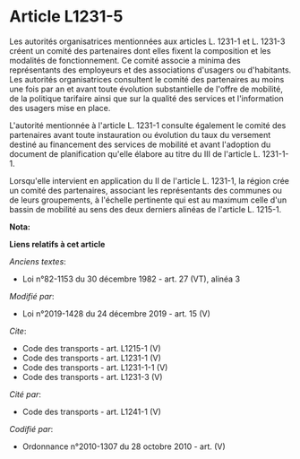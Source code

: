 # Article L1231-5

Les autorités organisatrices mentionnées aux articles L. 1231-1 et L. 1231-3 créent un comité des partenaires dont elles
fixent la composition et les modalités de fonctionnement. Ce comité associe a minima des représentants des employeurs et des
associations d'usagers ou d'habitants. Les autorités organisatrices consultent le comité des partenaires au moins une fois
par an et avant toute évolution substantielle de l'offre de mobilité, de la politique tarifaire ainsi que sur la qualité des
services et l'information des usagers mise en place. 

L'autorité mentionnée à l'article L. 1231-1 consulte également le comité des partenaires avant toute instauration ou
évolution du taux du versement destiné au financement des services de mobilité et avant l'adoption du document de
planification qu'elle élabore au titre du III de l'article L. 1231-1-1. 

Lorsqu'elle intervient en application du II de l'article L. 1231-1, la région crée un comité des partenaires, associant les
représentants des communes ou de leurs groupements, à l'échelle pertinente qui est au maximum celle d'un bassin de mobilité
au sens des deux derniers alinéas de l'article L. 1215-1.

**Nota:**



**Liens relatifs à cet article**

_Anciens textes_:

  - Loi n°82-1153 du 30 décembre 1982 - art. 27 (VT), alinéa 3

_Modifié par_:

  - Loi n°2019-1428 du 24 décembre 2019 - art. 15 (V)

_Cite_:

  - Code des transports - art. L1215-1 (V)
  - Code des transports - art. L1231-1 (V)
  - Code des transports - art. L1231-1-1 (V)
  - Code des transports - art. L1231-3 (V)

_Cité par_:

  - Code des transports - art. L1241-1 (V)

_Codifié par_:

  - Ordonnance n°2010-1307 du 28 octobre 2010 - art. (V)

